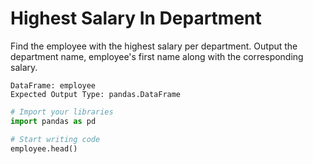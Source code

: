 # Highest Salary In Department

Find the employee with the highest salary per department.
Output the department name, employee's first name along with the corresponding salary.

```
DataFrame: employee
Expected Output Type: pandas.DataFrame
```

```python
# Import your libraries
import pandas as pd

# Start writing code
employee.head()
```